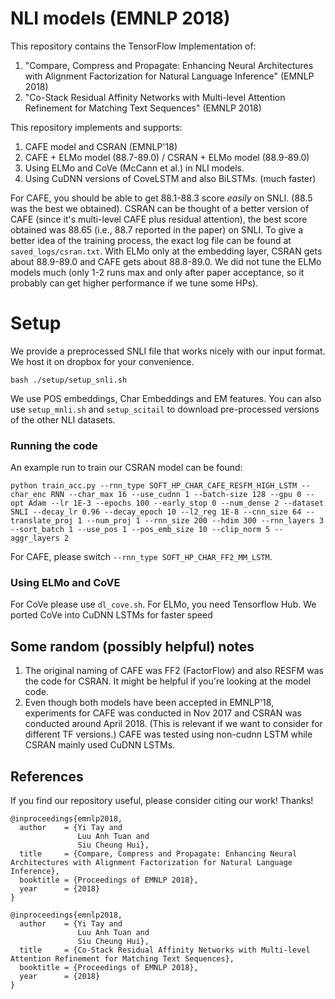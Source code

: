 # NLI models (EMNLP 2018)

This repository contains the TensorFlow Implementation of:

1. "Compare, Compress and Propagate: Enhancing Neural Architectures with Alignment Factorization for Natural Language Inference" (EMNLP 2018)
2. "Co-Stack Residual Affinity Networks with Multi-level Attention Refinement for Matching Text Sequences" (EMNLP 2018)

This repository implements and supports:
1. CAFE model and CSRAN (EMNLP'18)
2. CAFE + ELMo model (88.7-89.0) / CSRAN + ELMo model (88.9-89.0)
3. Using ELMo and CoVe (McCann et al.) in NLI models.
4. Using CuDNN versions of CoveLSTM and also BiLSTMs. (much faster)

For CAFE, you should be able to get 88.1-88.3 score *easily* on SNLI. (88.5 was the best we obtained). CSRAN can be thought of a better version of CAFE (since it's multi-level CAFE plus residual attention), the best score obtained was 88.65 (i.e., 88.7 reported in the paper) on SNLI. To give a better idea of the training process, the exact log file can be found at `saved_logs/csran.txt`. With ELMo only at the embedding layer, CSRAN gets about 88.9-89.0 and CAFE gets about 88.8-89.0. We did not tune the ELMo models much (only 1-2 runs max and only after paper acceptance, so it probably can get higher performance if we tune some HPs).

# Setup

We provide a preprocessed SNLI file that works nicely with our input format. We host it on dropbox for your convenience.

```
bash ./setup/setup_snli.sh
```

We use POS embeddings, Char Embeddings and EM features. You can also use `setup_mnli.sh` and `setup_scitail` to download pre-processed versions of the other NLI datasets.

### Running the code

An example run to train our CSRAN model can be found:
```
python train_acc.py --rnn_type SOFT_HP_CHAR_CAFE_RESFM_HIGH_LSTM --char_enc RNN --char_max 16 --use_cudnn 1 --batch-size 128 --gpu 0 --opt Adam --lr 1E-3 --epochs 100 --early_stop 0 --num_dense 2 --dataset SNLI --decay_lr 0.96 --decay_epoch 10 --l2_reg 1E-8 --cnn_size 64 --translate_proj 1 --num_proj 1 --rnn_size 200 --hdim 300 --rnn_layers 3 --sort_batch 1 --use_pos 1 --pos_emb_size 10 --clip_norm 5 --aggr_layers 2
```

For CAFE, please switch `--rnn_type SOFT_HP_CHAR_FF2_MM_LSTM`.


### Using ELMo and CoVE

For CoVe please use `dl_cove.sh`. For ELMo, you need Tensorflow Hub. We ported CoVe into CuDNN LSTMs for faster speed


## Some random (possibly helpful) notes

1. The original naming of CAFE was FF2 (FactorFlow) and also RESFM was the code for CSRAN. It might be helpful if you're looking at the model code.
2. Even though both models have been accepted in EMNLP'18, experiments for CAFE was conducted in Nov 2017 and CSRAN was conducted around April 2018. (This is relevant if we want to consider for different TF versions.) CAFE was tested using non-cudnn LSTM while CSRAN mainly used CuDNN LSTMs.

## References

If you find our repository useful, please consider citing our work! Thanks!

```
@inproceedings{emnlp2018,
  author    = {Yi Tay and
               Luu Anh Tuan and
               Siu Cheung Hui},
  title     = {Compare, Compress and Propagate: Enhancing Neural Architectures with Alignment Factorization for Natural Language Inference},
  booktitle = {Proceedings of EMNLP 2018},
  year      = {2018}
}

@inproceedings{emnlp2018,
  author    = {Yi Tay and
               Luu Anh Tuan and
               Siu Cheung Hui},
  title     = {Co-Stack Residual Affinity Networks with Multi-level Attention Refinement for Matching Text Sequences},
  booktitle = {Proceedings of EMNLP 2018},
  year      = {2018}
}
```
